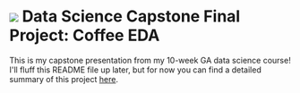 # ![](https://ga-dash.s3.amazonaws.com/production/assets/logo-9f88ae6c9c3871690e33280fcf557f33.png) Data Science Capstone Final Project: Coffee EDA

This is my capstone presentation from my 10-week GA data science course!
I'll fluff this README file up later, but for now you can find a detailed summary of this project [here](https://docs.google.com/presentation/d/1Ecs1N8GoiFTWlZf6jdnzCtA5oubzn6S9kD0tBQoPfgQ/edit#slide=id.gbf17ffad27_0_164).
